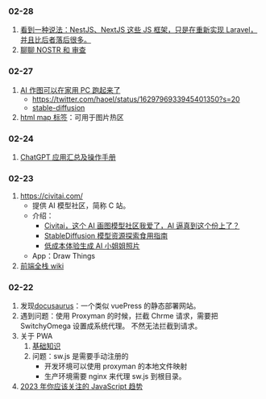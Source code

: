 ### 02-28

1. [看到一种说法：NestJS、NextJS 这些 JS 框架，只是在重新实现 Laravel，并且比后者落后很多。](https://twitter.com/ruanyf/status/1630227971209584642)
2. [聊聊 NOSTR 和 审查](https://coolshell.cn/articles/22367.html)

### 02-27

1.  [AI 作图可以在家用 PC 跑起来了](https://twitter.com/turingou/status/1629870230460850178?s=20)
    - https://twitter.com/haoel/status/1629796933945401350?s=20
    - [stable-diffusion](https://github.com/CompVis/stable-diffusion)
2.  [html map 标签](https://developer.mozilla.org/zh-CN/docs/Web/HTML/Element/map)：可用于图片热区

### 02-24

1. [ChatGPT 应用汇总及操作手册](https://www.mojidoc.com/05dbc-uvhdkr22fjazlowmiihngdoxvq-00b)

### 02-23

1. https://civitai.com/
   - 提供 AI 模型社区，简称 C 站。
   - 介绍：
     - [Civitai，这个 AI 画图模型社区我爱了，AI 逼真到这个份上了？](https://www.i3zh.com/21657.html)
     - [StableDiffusion 模型资源探索食用指南](https://zhuanlan.zhihu.com/p/597504900)
     - [低成本体验生成 AI 小姐姐照片](https://medium.com/@croath/%E4%BD%8E%E6%88%90%E6%9C%AC%E4%BD%93%E9%AA%8C%E7%94%9F%E6%88%90-ai-%E5%B0%8F%E5%A7%90%E5%A7%90%E7%85%A7%E7%89%87-85ffa7c13cd7)
   - App：Draw Things
2. [前端全栈 wiki](https://github.com/8483/notes)

### 02-22

1. 发现[docusaurus](https://docusaurus.io/)：一个类似 vuePress 的静态部署网站。
2. 遇到问题：使用 Proxyman 的时候，拦截 Chrme 请求，需要把 SwitchyOmega 设置成系统代理。 不然无法拦截到请求。
3. 关于 PWA
   1. [基础知识](https://lavas-project.github.io/pwa-book/chapter01/2-what-is-pwa.html)
   2. 问题：sw.js 是需要手动注册的
      - 开发环境可以使用 proxyman 的本地文件映射
      - 生产环境需要 nginx 来代理 sw.js 到根目录。
4. [2023 年你应该关注的 JavaScript 趋势](https://mp.weixin.qq.com/s/TGaW9crUrDC-l2mJOKl2Tw)
